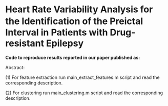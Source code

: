 # Heart Rate Variability Analysis for the Identiﬁcation of the Preictal Interval in Patients with Drug-resistant Epilepsy

__Code to reproduce results reported in our paper published as:__


Abstract:



(1) For feature extraction run main_extract_features.m script and read the corresponding description.

(2) For clustering run main_clustering.m script and read the corresponding description.
